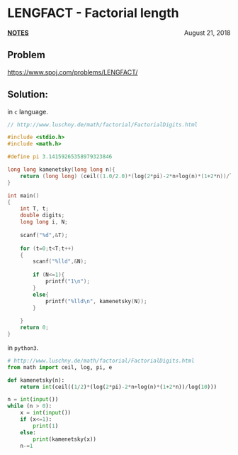 # LENGFACT - Factorial length

<p style="text-align:left;"><a href="../../../notes.html"><b>NOTES</b></a> <span style="float:right;">         August 21, 2018 </span></p>

## Problem

<a href="https://www.spoj.com/problems/LENGFACT/" target="_blank">https://www.spoj.com/problems/LENGFACT/</a>

## Solution:

in `c` language.

```c
// http://www.luschny.de/math/factorial/FactorialDigits.html

#include <stdio.h>
#include <math.h>

#define pi 3.14159265358979323846

long long kamenetsky(long long n){
    return (long long) (ceil((1.0/2.0)*(log(2*pi)-2*n+log(n)*(1+2*n))/log(10.0)));
}

int main()
{
    int T, t;
    double digits;
    long long i, N;
    
    scanf("%d",&T);
    
    for (t=0;t<T;t++)
    {
        scanf("%lld",&N);
        
        if (N<=1){
            printf("1\n");
        }
        else{
            printf("%lld\n", kamenetsky(N));
        }
        
    }
    return 0;
}
```

in `python3`.

```python
# http://www.luschny.de/math/factorial/FactorialDigits.html
from math import ceil, log, pi, e

def kamenetsky(n):
    return int(ceil((1/2)*(log(2*pi)-2*n+log(n)*(1+2*n))/log(10)))

n = int(input())
while (n > 0):
    x = int(input())
    if (x<=1):
        print(1)
    else:
        print(kamenetsky(x))
    n-=1
```